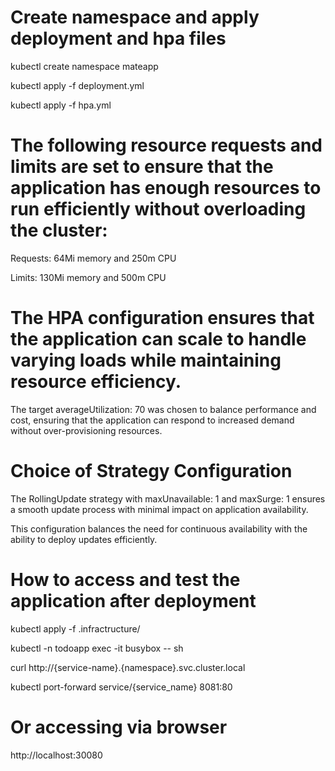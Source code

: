 # Create namespace and apply deployment and hpa files
kubectl create namespace mateapp

kubectl apply -f deployment.yml

kubectl apply -f hpa.yml

# The following resource requests and limits are set to ensure that the application has enough resources to run efficiently without overloading the cluster:
Requests: 64Mi memory and 250m CPU

Limits: 130Mi memory and 500m CPU

# The HPA configuration ensures that the application can scale to handle varying loads while maintaining resource efficiency. 
The target averageUtilization: 70 was chosen to balance performance and cost, ensuring that the application can respond to increased demand without over-provisioning resources.

# Choice of Strategy Configuration
The RollingUpdate strategy with maxUnavailable: 1 and maxSurge: 1 ensures a smooth update process with minimal impact on application availability. 

This configuration balances the need for continuous availability with the ability to deploy updates efficiently.

# How to access and test the application after deployment
kubectl apply -f .infractructure/

kubectl -n todoapp exec -it busybox -- sh

curl http://{service-name}.{namespace}.svc.cluster.local

kubectl port-forward service/{service_name} 8081:80

# Or accessing via browser
http://localhost:30080
